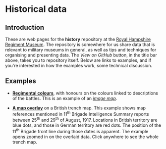 # Historical data

## Introduction
These are web pages for the **history** repository at the [Royal Hampshire Regiment Museum](https://www.royalhampshireregiment.org/). The repository is somewhere for us share data that is relevant to military museums in general, as well as tips and techniques for organising and presenting data. The *View on GitHub* button, in the title bar above, takes you to repository itself. Below are links to examples, and if you're interested in how the examples work, some technical discussion. 

## Examples

- **[Regimental colours](https://tigersmuseum.github.io/history/colours/1stBn.svg)**, with honours on the colours linked to descriptions of the battles. This is an example of an *[image map](docs/imagemap.md)*.

- **[A map overlay](https://tigersmuseum.github.io/history/examples/51b.svg)** on a British trench map. This example shows map references mentioned in 11<sup>th</sup> Brigade Intelligence Summary reports between 25<sup>th</sup> and 29<sup>th</sup> of August, 1917. Locations in British territory are blue dots, and those in German territory are red dots. The position of the 11<sup>th</sup> Brigade front line during those dates is apparent. The example opens zoomed in on the overlaid data. Click anywhere to see the whole trench map.
